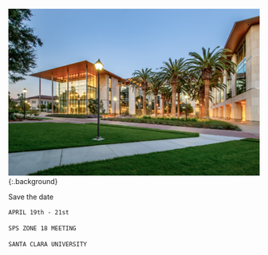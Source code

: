 <link type="text/css" rel="stylesheet" href="assets/stylesheets/main.css" />

<style>
    img.background {
        width: 100%;
        height: 100%;
        position: absolute;
        top: 0;
        left: 0;
        z-index: -1;
        opacity: 0.6;
    }

    .container-lg > h1 {
        display: none;
    }

    .ad-content {
        text-align: center;
        font-size: large;
    }
</style>

![SCU SCDI](/assets/img/scdi1.jpg){:.background}

<div class="ad_content" markdown=1 >
    Save the date

    APRIL 19th - 21st

    SPS ZONE 18 MEETING

    SANTA CLARA UNIVERSITY
</div>
